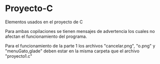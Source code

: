 # Proyecto-C
Elementos usados en el proyecto de C

Para ambas copilaciones se tienen mensajes de advertencia
los cuales no afectan el funcionamiento del programa.

Para el funcionamiento de la parte 1 los archivos "cancelar.png",
"o.png" y "menuGato,glade" deben estar en la misma carpeta que el
archivo "proyecto1.c"

